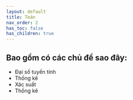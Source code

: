 ```yaml
---
layout: default
title: Toán
nav_order: 2
has_toc: false
has_children: true
---
```


## Bao gồm có các chủ đề sao đây:
- Đại số tuyến tính
- Thống kê
- Xác suất
- Thống kê

